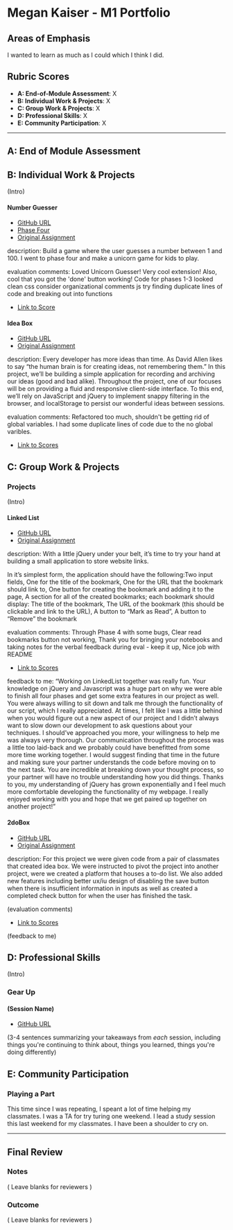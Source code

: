 # Megan Kaiser - M1 Portfolio

## Areas of Emphasis

I wanted to learn as much as I could which I think I did.

## Rubric Scores

* **A: End-of-Module Assessment**: X
* **B: Individual Work & Projects**: X
* **C: Group Work & Projects**: X
* **D: Professional Skills**: X
* **E: Community Participation**: X

-----------------------

## A: End of Module Assessment


## B: Individual Work & Projects

(Intro)

#### Number Guesser

* [GitHub URL](https://github.com/mrayanne113/number-guesser-2)
* [Phase Four](https://github.com/mrayanne113/unicornGuesser)
* [Original Assignment](http://frontend.turing.io/projects/number-guesser.html)

description: Build a game where the user guesses a number between 1 and 100. I went to phase four and make a unicorn game for kids to play. 

evaluation comments:
Loved Unicorn Guesser! Very cool extension! Also, cool that you got the 'done' button working!
Code for phases 1-3 looked clean
css
consider organizational comments
js
try finding duplicate lines of code and breaking out into functions

* [Link to Score](https://github.com/turingschool/front-end-submissions-public/blob/master/1801/mod-1/number-guesser/megan-kaiser.md)

#### Idea Box

* [GitHub URL](https://github.com/mrayanne113/idea-box)
* [Original Assignment](http://frontend.turing.io/projects/ideabox.html)

description: Every developer has more ideas than time. As David Allen likes to say “the human brain is for creating ideas, not remembering them.” In this project, we’ll be building a simple application for recording and archiving our ideas (good and bad alike). Throughout the project, one of our focuses will be on providing a fluid and responsive client-side interface. To this end, we’ll rely on JavaScript and jQuery to implement snappy filtering in the browser, and localStorage to persist our wonderful ideas between sessions.

evaluation comments: Refactored too much, shouldn't be getting rid of global variables. I had some duplicate lines of code due to the no global varibles.

* [Link to Scores](https://github.com/turingschool/front-end-submissions-public/blob/master/1801/mod-1/idea-box/megan.md)


## C: Group Work & Projects

### Projects

(Intro)

#### Linked List

* [GitHub URL]()
* [Original Assignment](http://frontend.turing.io/projects/linked-list.html)

description: With a little jQuery under your belt, it’s time to try your hand at building a small application to store website links.

In it’s simplest form, the application should have the following:Two input fields, One for the title of the bookmark, One for the URL that the bookmark should link to, One button for creating the bookmark and adding it to the page, A section for all of the created bookmarks; each bookmark should display: The title of the bookmark, The URL of the bookmark (this should be clickable and link to the URL), A button to “Mark as Read”, A button to “Remove” the bookmark

evaluation comments: Through Phase 4 with some bugs,
Clear read bookmarks button not working,
Thank you for bringing your notebooks and taking notes for the verbal feedback during eval - keep it up,
Nice job with README

* [Link to Scores](https://github.com/turingschool/front-end-submissions-public/blob/master/1801/mod-1/linked-list/jack-megan.md)

feedback to me:
“Working on LinkedList together was really fun. Your knowledge on jQuery and Javascript was a huge part on why we were able to finish all four phases and get some extra features in our project as well. You were always willing to sit down and talk me through the functionality of our script, which I really appreciated. At times, I felt like I was a little behind when you would figure out a new aspect of our project and I didn’t always want to slow down our development to ask questions about your techniques. I should’ve approached you more, your willingness to help me was always very thorough. Our communication throughout the process was a little too laid-back and we probably could have benefitted from some more time working together. I would suggest finding that time in the future and making sure your partner understands the code before moving on to the next task. You are incredible at breaking down your thought process, so your partner will have no trouble understanding how you did things. Thanks to you, my understanding of jQuery has grown exponentially and I feel much more comfortable developing the functionality of my webpage. I really enjoyed working with you and hope that we get paired up together on another project!”

#### 2doBox

* [GitHub URL](https://github.com/mrayanne113/2dobox_pivot)
* [Original Assignment](http://frontend.turing.io/projects/2DoBox-Pivot-Mod1.html)

description: For this project we were given code from a pair of classmates that created idea box. We were instructed to pivot the project into another project, were we created a platform that houses a to-do list. We also added new features including better ux/iu design of disabling the save button when there is insufficient information in inputs as well as created a completed check button for when the user has finished the task.

(evaluation comments)

* [Link to Scores](https://github.com/turingschool/front-end-submissions-public/blob/master/1801/mod-1/to-do-box/megan-hannah.md)

(feedback to me)

## D: Professional Skills
(Intro)

### Gear Up
#### (Session Name)

* [GitHub URL]()

(3-4 sentences summarizing your takeaways from _each_ session, including things you're continuing to think about, things you learned, things you're doing differently)

## E: Community Participation

### Playing a Part

This time since I was repeating, I speant a lot of time helping my classmates. I was a TA for try turing one weekend. I lead a study session this last weekend for my classmates. I have been a shoulder to cry on.

------------------

## Final Review

### Notes

( Leave blanks for reviewers )

### Outcome

( Leave blanks for reviewers )
